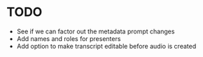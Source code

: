 # TODO


- See if we can factor out the metadata prompt changes
- Add names and roles for presenters
- Add option to make transcript editable before audio is created
